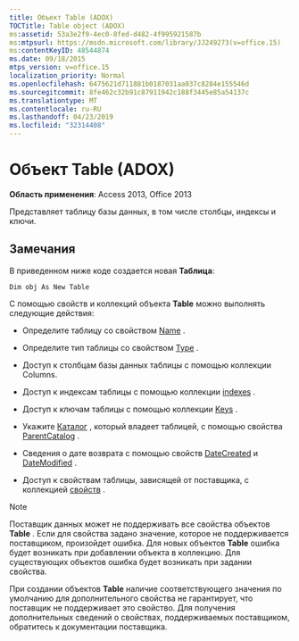 ```yaml
---
title: Объект Table (ADOX)
TOCTitle: Table object (ADOX)
ms:assetid: 53a3e2f9-4ec0-8fed-d482-4f995921587b
ms:mtpsurl: https://msdn.microsoft.com/library/JJ249273(v=office.15)
ms:contentKeyID: 48544874
ms.date: 09/18/2015
mtps_version: v=office.15
localization_priority: Normal
ms.openlocfilehash: 6475621d711881b0187031aa037c8284e155546d
ms.sourcegitcommit: 8fe462c32b91c87911942c188f3445e85a54137c
ms.translationtype: MT
ms.contentlocale: ru-RU
ms.lasthandoff: 04/23/2019
ms.locfileid: "32314408"
---
```

# <a name="table-object-adox"></a>Объект Table (ADOX)

**Область применения**: Access 2013, Office 2013

Представляет таблицу базы данных, в том числе столбцы, индексы и ключи.

## <a name="remarks"></a>Замечания

В приведенном ниже коде создается новая **Таблица**:

`Dim obj As New Table`

С помощью свойств и коллекций объекта **Table** можно выполнять следующие действия:

- Определите таблицу со свойством [Name](name-property-adox.md) .

- Определите тип таблицы со свойством [Type](https://docs.microsoft.com/office/vba/access/concepts/miscellaneous/type-property-tableadox) .

- Доступ к столбцам базы данных таблицы с помощью [](columns-collection-adox.md) коллекции Columns.

- Доступ к индексам таблицы с помощью коллекции [indexes](indexes-collection-adox.md) .

- Доступ к ключам таблицы с помощью коллекции [Keys](keys-collection-adox.md) .

- Укажите [Каталог](catalog-object-adox.md) , который владеет таблицей, с помощью свойства [ParentCatalog](parentcatalog-property-adox.md) .

- Сведения о дате возврата с помощью свойств [DateCreated](datecreated-property-adox.md) и [DateModified](datemodified-property-adox.md) .

- Доступ к свойствам таблицы, зависящей от поставщика, с коллекцией [свойств](properties-collection-ado.md) .


> [!NOTE]
> Поставщик данных может не поддерживать все свойства объектов **Table** . Если для свойства задано значение, которое не поддерживается поставщиком, произойдет ошибка. Для новых объектов **Table** ошибка будет возникать при добавлении объекта в коллекцию. Для существующих объектов ошибка будет возникать при задании свойства.

При создании объектов **Table** наличие соответствующего значения по умолчанию для дополнительного свойства не гарантирует, что поставщик не поддерживает это свойство. Для получения дополнительных сведений о свойствах, поддерживаемых поставщиком, обратитесь к документации поставщика.

